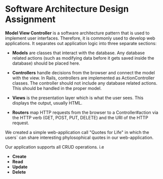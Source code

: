 # Software Architecture Design Assignment

**Model View Controller** is a software architecture pattern that is used to implement user interfaces. Therefore, it is commonly used to develop web applications. It separates out application logic into three separate sections:



* **Models** are classes that interact with the database. Any database related actions (such as modifying data before it gets saved inside the database) should be placed here.

* **Controllers** handle decisions from the browser and connect the model with the view. In Rails, controllers are implemented as ActionController classes. The controller should not include any database related actions. This should be handled in the proper model.

* **Views** is the presentation layer which is what the user sees. This displays the output, usually HTML.

* **Routers** map HTTP requests from the browser to a Controller#action via the HTTP verb (GET, POST, PUT, DELETE) and the URI of the HTTP request.

We created a simple web-application call "Quotes for Life" in which the users` can share interesting phylosophical quotes in our web-application.

Our application supports all CRUD operations. i.e
 * **Create**
 * **Read**
 * **Update**
 * **Delete**
